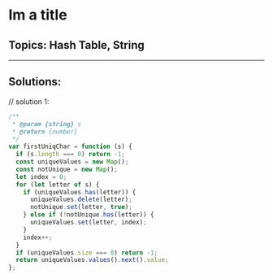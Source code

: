 # Im a title

## Topics: Hash Table, String

---

## Solutions:

// solution 1:

```javascript
/**
 * @param {string} s
 * @return {number}
 */
var firstUniqChar = function (s) {
  if (s.length === 0) return -1;
  const uniqueValues = new Map();
  const notUnique = new Map();
  let index = 0;
  for (let letter of s) {
    if (uniqueValues.has(letter)) {
      uniqueValues.delete(letter);
      notUnique.set(letter, true);
    } else if (!notUnique.has(letter)) {
      uniqueValues.set(letter, index);
    }
    index++;
  }
  if (uniqueValues.size === 0) return -1;
  return uniqueValues.values().next().value;
};
```
